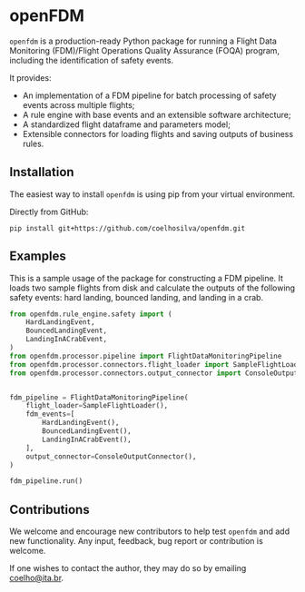 # openFDM


`openfdm` is a production-ready Python package for running a Flight Data Monitoring (FDM)/Flight Operations Quality Assurance (FOQA) program, including the identification of safety events.

It provides:
-   An implementation of a FDM pipeline for batch processing of safety events across multiple flights;
-   A rule engine with base events and an extensible software architecture;
-   A standardized flight dataframe and parameters model;
-   Extensible connectors for loading flights and saving outputs of business rules.

## Installation

The easiest way to install `openfdm` is using pip from your virtual environment.

Directly from GitHub:

`pip install git+https://github.com/coelhosilva/openfdm.git`

## Examples

This is a sample usage of the package for constructing a FDM pipeline. It loads two sample flights 
from disk and calculate the outputs of the following safety events: hard landing, bounced landing, and 
landing in a crab.

```python
from openfdm.rule_engine.safety import (
    HardLandingEvent,
    BouncedLandingEvent,
    LandingInACrabEvent,
)
from openfdm.processor.pipeline import FlightDataMonitoringPipeline
from openfdm.processor.connectors.flight_loader import SampleFlightLoader
from openfdm.processor.connectors.output_connector import ConsoleOutputConnector


fdm_pipeline = FlightDataMonitoringPipeline(
    flight_loader=SampleFlightLoader(),
    fdm_events=[
        HardLandingEvent(),
        BouncedLandingEvent(),
        LandingInACrabEvent(),
    ],
    output_connector=ConsoleOutputConnector(),
)

fdm_pipeline.run()
```


## Contributions

We welcome and encourage new contributors to help test `openfdm` and add new functionality. Any input, feedback, 
bug report or contribution is welcome.

If one wishes to contact the author, they may do so by emailing coelho@ita.br.
